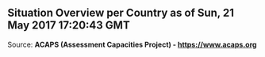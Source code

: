 ## Situation Overview per Country as of Sun, 21 May 2017 17:20:43 GMT

Source: **ACAPS (Assessment Capacities Project) - https://www.acaps.org**